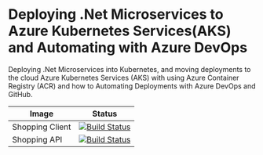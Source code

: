 # Deploying .Net Microservices to Azure Kubernetes Services(AKS) and Automating with Azure DevOps
Deploying .Net Microservices into Kubernetes, and moving deployments to the cloud Azure Kubernetes Services (AKS) with using Azure Container Registry (ACR) and how to Automating Deployments with Azure DevOps and GitHub.

| Image | Status |
| ------------- | ------------- |
| Shopping Client |  [![Build Status](https://dev.azure.com/aks12345/shopping/_apis/build/status/shoppingapi-pipeline?branchName=main)](https://dev.azure.com/aks12345/shopping/_build/latest?definitionId=3&branchName=main) |
| Shopping API | [![Build Status](https://dev.azure.com/aks12345/shopping/_apis/build/status/shoppingclient-pipeline?branchName=main)](https://dev.azure.com/aks12345/shopping/_build/latest?definitionId=4&branchName=main) | | |





